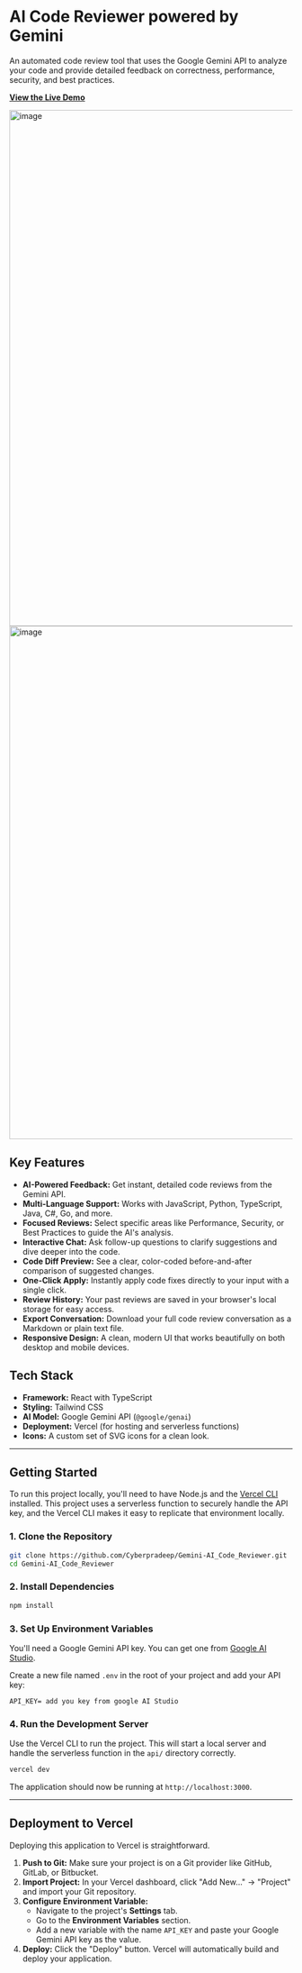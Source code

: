 # AI Code Reviewer powered by Gemini

An automated code review tool that uses the Google Gemini API to analyze your code and provide detailed feedback on correctness, performance, security, and best practices.

**[View the Live Demo](https://gemini-ai-code-reviewer.vercel.app/)**

<img width="1919" height="916" alt="image" src="https://github.com/user-attachments/assets/34ffe3c1-8013-440d-82c7-32e9d4d9c262" />
<img width="1906" height="911" alt="image" src="https://github.com/user-attachments/assets/da3f38cd-8e59-4a03-ac10-7fb87cace2c4" />


## Key Features

- **AI-Powered Feedback:** Get instant, detailed code reviews from the Gemini API.
- **Multi-Language Support:** Works with JavaScript, Python, TypeScript, Java, C#, Go, and more.
- **Focused Reviews:** Select specific areas like Performance, Security, or Best Practices to guide the AI's analysis.
- **Interactive Chat:** Ask follow-up questions to clarify suggestions and dive deeper into the code.
- **Code Diff Preview:** See a clear, color-coded before-and-after comparison of suggested changes.
- **One-Click Apply:** Instantly apply code fixes directly to your input with a single click.
- **Review History:** Your past reviews are saved in your browser's local storage for easy access.
- **Export Conversation:** Download your full code review conversation as a Markdown or plain text file.
- **Responsive Design:** A clean, modern UI that works beautifully on both desktop and mobile devices.

## Tech Stack

- **Framework:** React with TypeScript
- **Styling:** Tailwind CSS
- **AI Model:** Google Gemini API (`@google/genai`)
- **Deployment:** Vercel (for hosting and serverless functions)
- **Icons:** A custom set of SVG icons for a clean look.

---

## Getting Started

To run this project locally, you'll need to have Node.js and the [Vercel CLI](https://vercel.com/docs/cli) installed. This project uses a serverless function to securely handle the API key, and the Vercel CLI makes it easy to replicate that environment locally.

### 1. Clone the Repository

```bash
git clone https://github.com/Cyberpradeep/Gemini-AI_Code_Reviewer.git
cd Gemini-AI_Code_Reviewer
```

### 2. Install Dependencies

```bash
npm install
```

### 3. Set Up Environment Variables

You'll need a Google Gemini API key. You can get one from [Google AI Studio](https://aistudio.google.com/app/apikey).

Create a new file named `.env` in the root of your project and add your API key:

```
API_KEY= add you key from google AI Studio
```

### 4. Run the Development Server

Use the Vercel CLI to run the project. This will start a local server and handle the serverless function in the `api/` directory correctly.

```bash
vercel dev
```

The application should now be running at `http://localhost:3000`.

---

## Deployment to Vercel

Deploying this application to Vercel is straightforward.

1.  **Push to Git:** Make sure your project is on a Git provider like GitHub, GitLab, or Bitbucket.
2.  **Import Project:** In your Vercel dashboard, click "Add New..." -> "Project" and import your Git repository.
3.  **Configure Environment Variable:**
    -   Navigate to the project's **Settings** tab.
    -   Go to the **Environment Variables** section.
    -   Add a new variable with the name `API_KEY` and paste your Google Gemini API key as the value.
4.  **Deploy:** Click the "Deploy" button. Vercel will automatically build and deploy your application.
